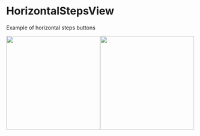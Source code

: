 # HorizontalStepsView

Example of horizontal steps buttons 

<img src="https://habrastorage.org/web/b79/044/2eb/b790442eb5c94bcbb941330ae7a10784.png" width="250" /><img src="https://habrastorage.org/web/94b/7bc/373/94b7bc3739bb427eafcd090281c65460.png" width="250" />
